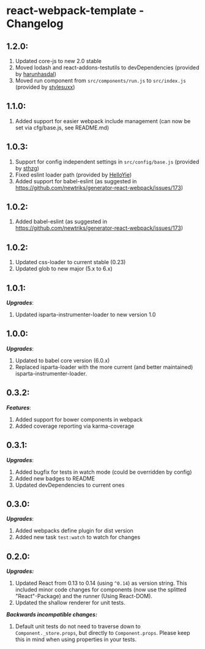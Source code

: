 # react-webpack-template - Changelog

## 1.2.0:

1. Updated core-js to new 2.0 stable
2. Moved lodash and react-addons-testutils to devDependencies (provided by [harunhasdal](https://github.com/harunhasdal))
3. Moved run component from ```src/components/run.js``` to ```src/index.js``` (provided by [stylesuxx](https://github.com/stylesuxx))

## 1.1.0:

1. Added support for easier webpack include management (can now be set via cfg/base.js, see README.md)

## 1.0.3:

1. Support for config independent settings in ```src/config/base.js``` (provided by [sthzg](https://github.com/sthzg))
2. Fixed eslint loader path (provided by [HelloYie](https://github.com/HelloYie))
3. Added support for babel-eslint (as suggested in https://github.com/newtriks/generator-react-webpack/issues/173)

## 1.0.2:

1. Added babel-eslint (as suggested in https://github.com/newtriks/generator-react-webpack/issues/173)

## 1.0.2:

1. Updated css-loader to current stable (0.23)
2. Updated glob to new major (5.x to 6.x)

## 1.0.1:
___Upgrades___:

1. Updated isparta-instrumenter-loader to new version 1.0

## 1.0.0:
___Upgrades___:

1. Updated to babel core version (6.0.x)
2. Replaced isparta-loader with the more current (and better maintained) isparta-instrumenter-loader.

## 0.3.2:
___Features___:

1. Added support for bower components in webpack
2. Added coverage reporting via karma-coverage

## 0.3.1:
___Upgrades___:

1. Added bugfix for tests in watch mode (could be overridden by config)
2. Added new badges to README
3. Updated devDependencies to current ones

## 0.3.0:
___Upgrades___:

1. Added webpacks define plugin for dist version
2. Added new task ```test:watch``` to watch for changes

## 0.2.0:
___Upgrades:___

1. Updated React from 0.13 to 0.14 (using ```^0.14```) as version string. This included minor code changes for components (now use the splitted "React"-Package) and the runner (Using React-DOM).
2. Updated the shallow renderer for unit tests.

___Backwards incompatible changes:___

1. Default unit tests do not need to traverse down to `Component._store.props`, but directly to `Component.props`. Please keep this in mind when using properties in your tests.
